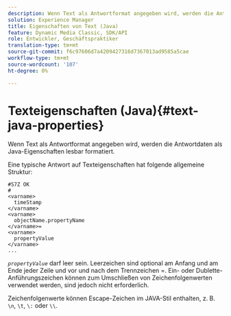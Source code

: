 ```yaml
---
description: Wenn Text als Antwortformat angegeben wird, werden die Antwortdaten als Java-Eigenschaften lesbar formatiert.
solution: Experience Manager
title: Eigenschaften von Text (Java)
feature: Dynamic Media Classic, SDK/API
role: Entwickler, Geschäftspraktiker
translation-type: tm+mt
source-git-commit: f6c97606d7a4209427316d7367013ad9585a5cae
workflow-type: tm+mt
source-wordcount: '107'
ht-degree: 0%

---
```



# Texteigenschaften (Java){#text-java-properties}

Wenn Text als Antwortformat angegeben wird, werden die Antwortdaten als Java-Eigenschaften lesbar formatiert.

Eine typische Antwort auf Texteigenschaften hat folgende allgemeine Struktur:

```
#S7Z OK
#
<varname>
  timeStamp
</varname>
<varname>
  objectName.propertyName
</varname>=
<varname>
  propertyValue
</varname>
...
```

*`propertyValue`* darf leer sein. Leerzeichen sind optional am Anfang und am Ende jeder Zeile und vor und nach dem Trennzeichen =. Ein- oder Dublette-Anführungszeichen können zum Umschließen von Zeichenfolgenwerten verwendet werden, sind jedoch nicht erforderlich.

Zeichenfolgenwerte können Escape-Zeichen im JAVA-Stil enthalten, z. B. `\n`, `\t`, `\:` oder `\\`.
